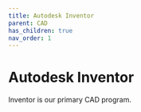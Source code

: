 ```yaml
---
title: Autodesk Inventor
parent: CAD
has_children: true
nav_order: 1
---
```


# Autodesk Inventor

Inventor is our primary CAD program.